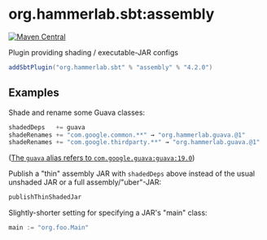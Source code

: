 # org.hammerlab.sbt:assembly

[![Maven Central](https://img.shields.io/badge/maven%20central-4.2.0-green.svg)](http://search.maven.org/#search%7Cga%7C1%7Cg%3A%22org.hammerlab.sbt%22%20a%3A%assembly%22)

Plugin providing shading / executable-JAR configs

```scala
addSbtPlugin("org.hammerlab.sbt" % "assembly" % "4.2.0")
```

## Examples

Shade and rename some Guava classes:

```scala
shadedDeps   += guava
shadeRenames += "com.google.common.**" → "org.hammerlab.guava.@1"
shadeRenames += "com.google.thirdparty.**" → "org.hammerlab.guava.@1"
```

([The `guava` alias refers to `com.google.guava:guava:19.0`](../parent/src/main/scala/org/hammerlab/sbt/plugin/Parent.scala))

Publish a "thin" assembly JAR with `shadedDeps` above instead of the usual unshaded JAR or a full assembly/"uber"-JAR:

```scala
publishThinShadedJar
``` 

Slightly-shorter setting for specifying a JAR's "main" class:

```scala
main := "org.foo.Main"
```

